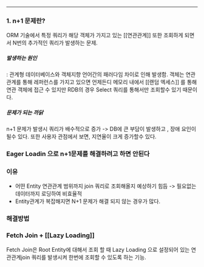 ___



### 1. n+1 문제란?
ORM 기술에서 특정 쿼리가 해당 객체가 가지고 있는 [[연관관계]] 또한 조회하게 되면서 N번의 추가적인 쿼리가 발생하는 문제.


##### 발생하는 원인
: 관계형 데이터베이스와 객체지향 언어간의 패러다임 차이로 인해 발생함. 객체는 연관관계를 통해 레퍼런스를  가지고 있으면 언제든디 메모리 내에서 [[랜덤 엑세스]] 를 통해 연관 객체에 접근 수 있지만 RDB의 경우 Select 쿼리를 통해서만 조회할수 있기 때문이다.


##### 문제가 되는 까닭
n+1 문제가 발생시 쿼리가 배수적으로 증가 -> DB에 큰 부담이 발생하고 , 장애 요인이 될수 있다. 또한 사용자 관점에서 보면, 지연율이 크게 증가할수 있다.


### Eager Loadin 으로 n+1문제를 해결하려고 하면 안된다
 
### 이유
*  어떤 Entity 연관관계 범위까지 join 쿼리로 조회해올지 예상하기 힘듬 -> 필요없는 데이터까지 로딩하여 비효율적
* Entity관계가 복잡해지면 N+1 문제가 해결 되지 않는 경우가 많다.

### 해결방법

### Fetch Join + [[Lazy Loading]]
Fetch Join은 Root Entity에 대해서 조회 할 때 Lazy Loading 으로 설정되어 있는 연관관계join 쿼리를 발생시켜 한번에 조회할 수 있도록 하는 기능.







